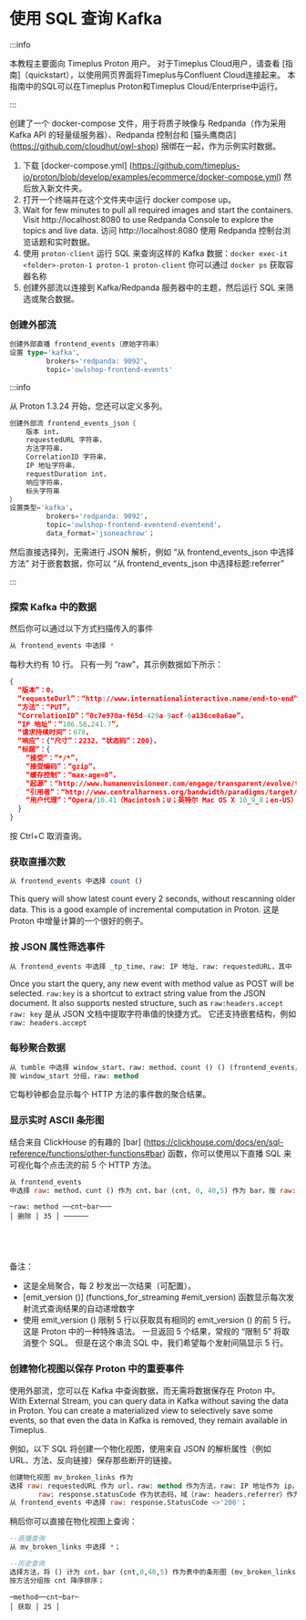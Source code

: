 # 使用 SQL 查询 Kafka

:::info

本教程主要面向 Timeplus Proton 用户。 对于Timeplus Cloud用户，请查看 [指南]（quickstart），以使用网页界面将Timeplus与Confluent Cloud连接起来。 本指南中的SQL可以在Timeplus Proton和Timeplus Cloud/Enterprise中运行。

:::

创建了一个 docker-compose 文件，用于将质子映像与 Redpanda（作为采用 Kafka API 的轻量级服务器）、Redpanda 控制台和 [猫头鹰商店] (https://github.com/cloudhut/owl-shop) 捆绑在一起，作为示例实时数据。

1. 下载 [docker-compose.yml] (https://github.com/timeplus-io/proton/blob/develop/examples/ecommerce/docker-compose.yml) 然后放入新文件夹。
2. 打开一个终端并在这个文件夹中运行 docker compose up。
3. Wait for few minutes to pull all required images and start the containers. Visit http://localhost:8080 to use Redpanda Console to explore the topics and live data. 访问 http://localhost:8080 使用 Redpanda 控制台浏览话题和实时数据。
4. 使用 `proton-client` 运行 SQL 来查询这样的 Kafka 数据：`docker exec-it <folder>-proton-1 proton-1 proton-client` 你可以通过 `docker ps` 获取容器名称
5. 创建外部流以连接到 Kafka/Redpanda 服务器中的主题，然后运行 SQL 来筛选或聚合数据。

### 创建外部流

```sql
创建外部直播 frontend_events（原始字符串）
设置 type='kafka'、 
         brokers='redpanda: 9092'、
         topic='owlshop-frontend-events'
```

:::info

从 Proton 1.3.24 开始，您还可以定义多列。

```sql
创建外部流 frontend_events_json（
	版本 int，
	requestedURL 字符串，
	方法字符串，
	CorrelationID 字符串，
	IP 地址字符串，
	requestDuration int，
	响应字符串，
	标头字符串
）	
设置类型='kafka'， 
         brokers='redpanda: 9092'，
         topic='owlshop-frontend-eventend-eventend'，
         data_format='jsoneachrow'；
```

然后直接选择列，无需进行 JSON 解析，例如 “从 frontend_events_json 中选择方法” 对于嵌套数据，你可以 “从 frontend_events_json 中选择标题:referrer”

:::

### 探索 Kafka 中的数据

然后你可以通过以下方式扫描传入的事件

```sql
从 frontend_events 中选择 *
```

每秒大约有 10 行。 只有一列 “raw”，其示例数据如下所示：

```json
{
  “版本”：0，
  “requesteDurl”：“http://www.internationalinteractive.name/end-to-end”，
  “方法”：“PUT”，
  “CorrelationID”：“0c7e970a-f65d-429a-9acf-6a136ce0a6ae”，
  “IP 地址”：“186.58.241.7”，
  “请求持续时间”：678，
  “响应”：{“尺寸”：2232，“状态码”：200}，
  ”标题”：{
    “接受”：“*/*”，
    “接受编码”：“gzip”，
    “缓存控制”：“max-age=0”，
    “起源”：“http://www.humanenvisioneer.com/engage/transparent/evolve/target”，
    “引用者”：“http://www.centralharness.org/bandwidth/paradigms/target/whiteboard”，
    “用户代理”：“Opera/10.41（Macintosh；U；英特尔 Mac OS X 10_9_8；en-US）Prestos /2.10.292 版本/13.00”
  }
}
```

按 Ctrl+C 取消查询。

### 获取直播次数

```sql
从 frontend_events 中选择 count ()
```

This query will show latest count every 2 seconds, without rescanning older data. This is a good example of incremental computation in Proton. 这是 Proton 中增量计算的一个很好的例子。

### 按 JSON 属性筛选事件

```sql
从 frontend_events 中选择 _tp_time、raw: IP 地址、raw: requestedURL，其中 raw: method='post'
```

Once you start the query, any new event with method value as POST will be selected. <code>raw:key</code> is a shortcut to extract string value from the JSON document. It also supports nested structure, such as <code>raw:headers.accept</code> `raw: key` 是从 JSON 文档中提取字符串值的快捷方式。 它还支持嵌套结构，例如 `raw: headers.accept`

### 每秒聚合数据

```sql
从 tumble 中选择 window_start、raw: method、count () () (frontend_events，now () ,1s)
按 window_start 分组，raw: method
```

它每秒钟都会显示每个 HTTP 方法的事件数的聚合结果。

### 显示实时 ASCII 条形图

结合来自 ClickHouse 的有趣的 [bar] (https://clickhouse.com/docs/en/sql-reference/functions/other-functions#bar) 函数，你可以使用以下直播 SQL 来可视化每个点击流的前 5 个 HTTP 方法。

```sql
从 frontend_events
中选择 raw: method，cunt () 作为 cnt，bar (cnt, 0, 40,5) 作为 bar，按 raw: method 分组按 cnt desc limit 5 by emit_version ()
```

```
─raw: method ──cnt─bar───
│ 删除 │ 35 │ ──────





```

备注：

- 这是全局聚合，每 2 秒发出一次结果（可配置）。
- [emit_version ()] (functions_for_streaming #emit_version) 函数显示每次发射流式查询结果的自动递增数字
- 使用 emit_version () 限制 5 行以获取具有相同的 emit_version () 的前 5 行。 这是 Proton 中的一种特殊语法。 一旦返回 5 个结果，常规的 “限制 5” 将取消整个 SQL。 但是在这个串流 SQL 中，我们希望每个发射间隔显示 5 行。

### 创建物化视图以保存 Proton 中的重要事件

使用外部流，您可以在 Kafka 中查询数据，而无需将数据保存在 Proton 中。 With External Stream, you can query data in Kafka without saving the data in Proton. You can create a materialized view to selectively save some events, so that even the data in Kafka is removed, they remain available in Timeplus.

例如，以下 SQL 将创建一个物化视图，使用来自 JSON 的解析属性（例如 URL、方法、反向链接）保存那些断开的链接。

```sql
创建物化视图 mv_broken_links 作为
选择 raw: requestedURL 作为 url，raw: method 作为方法，raw: IP 地址作为 ip， 
       raw: response.statusCode 作为状态码，域（raw: headers.referrer）作为引用
从 frontend_events 中选择 raw: response.StatusCode <>'200'；
```

稍后你可以直接在物化视图上查询：

```sql
--直播查询
从 mv_broken_links 中选择 *；

--历史查询
选择方法，将 () 计为 cnt，bar (cnt,0,40,5) 作为表中的条形图 (mv_broken_links) 
按方法分组按 cnt 降序排序；
```

```
─method──cnt─bar─
│ 获取 │ 25 │






```
